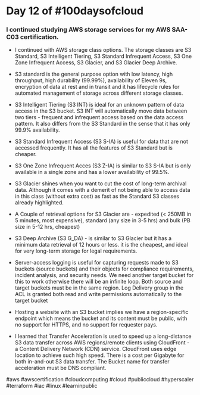# Day 12 of #100daysofcloud

### I continued studying AWS storage services for my AWS SAA-C03 certification.

- I continued with AWS storage class options. The storage classes are S3 Standard, S3 Intelligent Tiering, S3 Standard Infrequent Access, S3 One Zone Infrequent Access, S3 Glacier, and S3 Glacier Deep Archive.

- S3 standard is the general purpose option with low latency, high throughput, high durability (99.99%), availability of Eleven 9s, encryption of data at rest and in transit and it has lifecycle rules for automated management of storage across different storage classes.

- S3 Intelligent Tiering (S3 INT) is ideal for an unknown pattern of data access in the S3 bucket. S3 INT will automatically move data between two tiers - frequent and infrequent access based on the data access pattern. It also differs from the S3 Standard in the sense that it has only 99.9% availability.

- S3 Standard Infrequent Access (S3 S-IA) is useful for data that are not accessed frequently. It has all the features of S3 Standard but is cheaper.

- S3 One Zone Infrequent Acces (S3 Z-IA) is similar to S3 S-IA but is only available in a single zone and has a lower availability of 99.5%.

- S3 Glacier shines when you want to cut the cost of long-term archival data. Although it comes with a demerit of not being able to access data in this class (without extra cost) as fast as the Standard S3 classes already highlighted.

- A Couple of retrieval options for S3 Glacier are - expedited (< 250MB in 5 minutes, most expensive), standard (any size in 3-5 hrs) and bulk (PB size in 5-12 hrs, cheapest)

- S3 Deep Archive (S3 G_DA) - is similar to S3 Glacier but it has a minimum data retrieval of 12 hours or less. it is the cheapest, and ideal for very long-term storage for legal requirements.

- Server-access logging is useful for capturing requests made to S3 buckets (source buckets) and their objects for compliance requirements, incident analysis, and security needs. We need another target bucket for this to work otherwise there will be an infinite loop. Both source and target buckets must be in the same region. Log Delivery group in the ACL is granted both read and write permissions automatically to the target bucket

- Hosting a website with an S3 bucket implies we have a region-specific endpoint which means the bucket and its content must be public, with no support for HTTPS, and no support for requester pays.

- I learned that Transfer Acceleration is used to speed up a long-distance S3 data transfer across AWS regions/remote clients using CloudFront - a Content Delivery Network (CDN) service. CloudFront uses edge location to achieve such high speed. There is a cost per Gigabyte for both in-and-out S3 data transfer. The Bucket name for transfer acceleration must be DNS compliant.

#aws #awscertification #cloudcomputing #cloud #publiccloud #hyperscaler #terraform #iac #linux #learninpublic
